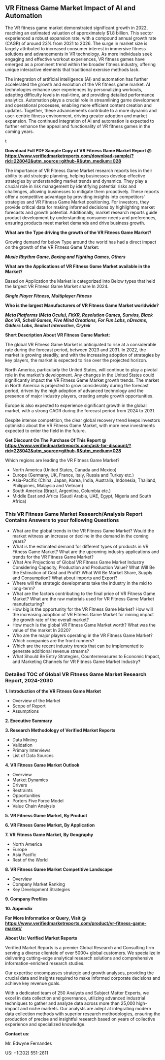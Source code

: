 <h2>VR Fitness Game Market Impact of AI and Automation</h2><p>The VR fitness game market demonstrated significant growth in 2022, reaching an estimated valuation of approximately $1.8 billion. This sector experienced a robust expansion rate, with a compound annual growth rate (CAGR) of around 23% from 2021 to 2026. The surge in market size is largely attributed to increased consumer interest in immersive fitness solutions and advancements in VR technology. As more individuals seek engaging and effective workout experiences, VR fitness games have emerged as a prominent trend within the broader fitness industry, offering unique interactive elements that traditional exercise methods lack.</p><p>The integration of artificial intelligence (AI) and automation has further accelerated the growth and evolution of the VR fitness game market. AI technologies enhance user experiences by personalizing workouts, adapting difficulty levels in real-time, and providing detailed performance analytics. Automation plays a crucial role in streamlining game development and operational processes, enabling more efficient content creation and updates. Together, these advancements contribute to a more dynamic and user-centric fitness environment, driving greater adoption and market expansion. The continued integration of AI and automation is expected to further enhance the appeal and functionality of VR fitness games in the coming years.</p>t</p><p id="" class=""><strong>Download Full PDF Sample Copy of VR Fitness Game Market Report @ <a href="https://www.verifiedmarketreports.com/download-sample/?rid=228042&utm_source=github-R&utm_medium=028" target="_blank">https://www.verifiedmarketreports.com/download-sample/?rid=228042&utm_source=github-R&utm_medium=028</a></strong></p><p>The importance of&nbsp;VR Fitness Game Market research reports lies in their ability to aid strategic planning, helping businesses develop effective strategies by understanding market trends and dynamics. They play a crucial role in risk management by identifying potential risks and challenges, allowing businesses to mitigate them proactively. These reports offer a competitive advantage by providing insights into competitors' strategies and VR Fitness Game Market positioning. For investors, they provide critical data for making informed decisions by highlighting market forecasts and growth potential. Additionally, market research reports guide product development by understanding consumer needs and preferences, ensuring products meet market demands and drive business growth.</p><p><strong>What are the&nbsp;Type driving the growth of the VR Fitness Game Market?</strong></p><p id="" class="">Growing demand for below Type around the world has had a direct impact on the growth of the VR Fitness Game Market:</p><em><strong>Music Rhythm Game, Boxing and Fighting Games, Others</strong></em></p><strong>What are the&nbsp;Applications&nbsp;of VR Fitness Game Market available in the Market?</strong></p><p id="" class="">Based on Application the Market is categorized into Below types that held the largest VR Fitness Game Market share In 2024.</p><em><strong>Single Player Fitness, Multiplayer Fitness</strong></em></p><strong>Who is the largest Manufacturers of VR Fitness Game Market worldwide?</strong></p><p><em><strong>Meta Platforms (Meta Oculu), FitXR, Resolution Games, Survios, Black Box VR, Schell Games, Five Mind Creations, For Fun Labs, nDreams, Odders Labs, Sealost Interactive, Crytek</strong></em></p><p id="" class=""><strong>Short Description About VR Fitness Game Market:</strong></p><p>The global VR Fitness Game Market is anticipated to rise at a considerable rate during the forecast period, between 2023 and 2031. In 2022, the market is growing steadily, and with the increasing adoption of strategies by key players, the market is expected to rise over the projected horizon.</p><p>North America, particularly the United States, will continue to play a pivotal role in the market's development. Any changes in the United States could significantly impact the VR Fitness Game Market growth trends. The market in North America is projected to grow considerably during the forecast period, driven by the high adoption of advanced technology and the presence of major industry players, creating ample growth opportunities.</p><p>Europe is also expected to experience significant growth in the global market, with a strong CAGR during the forecast period from 2024 to 2031.</p><p>Despite intense competition, the clear global recovery trend keeps investors optimistic about the VR Fitness Game Market, with more new investments expected to enter the field in the future.</p><p id="" class=""><strong>Get Discount On The Purchase Of This Report @ <a href="https://www.verifiedmarketreports.com/ask-for-discount/?rid=228042&utm_source=github-R&utm_medium=028" target="_blank">https://www.verifiedmarketreports.com/ask-for-discount/?rid=228042&utm_source=github-R&utm_medium=028</a></strong></p>Which regions are leading the VR Fitness Game Market?</p><ul><li>North America (United States, Canada and Mexico)</li><li>Europe (Germany, UK, France, Italy, Russia and Turkey etc.)</li><li>Asia-Pacific (China, Japan, Korea, India, Australia, Indonesia, Thailand, Philippines, Malaysia and Vietnam)</li><li>South America (Brazil, Argentina, Columbia etc.)</li><li>Middle East and Africa (Saudi Arabia, UAE, Egypt, Nigeria and South Africa)</li></ul><h3 id="" class="">This VR Fitness Game Market Research/Analysis Report Contains Answers to your following Questions</h3><ul><li>What are the global trends in the VR Fitness Game Market? Would the market witness an increase or decline in the demand in the coming years?</li><li>What is the estimated demand for different types of products in VR Fitness Game Market? What are the upcoming industry applications and trends for the VR Fitness Game Market?</li><li>What Are Projections of Global VR Fitness Game Market Industry Considering Capacity, Production and Production Value? What Will Be the Estimation of Cost and Profit? What Will Be Market Share, Supply and Consumption? What about imports and Export?</li><li>Where will the strategic developments take the industry in the mid to long-term?</li><li>What are the factors contributing to the final price of VR Fitness Game Market? What are the raw materials used for VR Fitness Game Market manufacturing?</li><li>How big is the opportunity for the VR Fitness Game Market? How will the increasing adoption of VR Fitness Game Market for mining impact the growth rate of the overall market?</li><li>How much is the global VR Fitness Game Market worth? What was the value of the market In 2020?</li><li>Who are the major players operating in the VR Fitness Game Market? Which companies are the front runners?</li><li>Which are the recent industry trends that can be implemented to generate additional revenue streams?</li><li>What Should Be Entry Strategies, Countermeasures to Economic Impact, and Marketing Channels for VR Fitness Game Market Industry?</li></ul><h3 id="" class="">Detailed TOC of Global VR Fitness Game Market Research Report, 2024-2030</h3><p id="" class=""><strong>1. Introduction of the VR Fitness Game Market</strong></p><ul><li>Overview of the Market</li><li>Scope of Report</li><li>Assumptions</li></ul><p id="" class=""><strong>2. Executive Summary</strong></p><p id="" class=""><strong>3. Research Methodology of Verified Market Reports</strong></p><ul><li>Data Mining</li><li>Validation</li><li>Primary Interviews</li><li>List of Data Sources</li></ul><p id="" class=""><strong>4. VR Fitness Game Market Outlook</strong></p><ul><li>Overview</li><li>Market Dynamics</li><li>Drivers</li><li>Restraints</li><li>Opportunities</li><li>Porters Five Force Model</li><li>Value Chain Analysis</li></ul><p id="" class=""><strong>5. VR Fitness Game Market, By Product</strong></p><p id="" class=""><strong>6. VR Fitness Game Market, By Application</strong></p><p id="" class=""><strong>7. VR Fitness Game Market, By Geography</strong></p><ul><li>North America</li><li>Europe</li><li>Asia Pacific</li><li>Rest of the World</li></ul><p id="" class=""><strong>8. VR Fitness Game Market Competitive Landscape</strong></p><ul><li>Overview</li><li>Company Market Ranking</li><li>Key Development Strategies</li></ul><p id="" class=""><strong>9. Company Profiles</strong></p><p id="" class=""><strong>10. Appendix</strong></p><p id="" class=""><strong>For More Information or Query, Visit @ <a href="https://www.verifiedmarketreports.com/product/vr-fitness-game-market/" target="_blank">https://www.verifiedmarketreports.com/product/vr-fitness-game-market/</a></strong></p><p id="" class=""><strong>About Us: Verified Market Reports</strong></p><p id="" class="">Verified Market Reports is a premier Global Research and Consulting firm serving a diverse clientele of over 5000+ global customers. We specialize in delivering cutting-edge analytical research solutions and comprehensive information-enriched research studies.</p><p id="" class="">Our expertise encompasses strategic and growth analyses, providing the crucial data and insights required to make informed corporate decisions and achieve key revenue goals.</p><p id="" class="">With a dedicated team of 250 Analysts and Subject Matter Experts, we excel in data collection and governance, utilizing advanced industrial techniques to gather and analyze data across more than 25,000 high-impact and niche markets. Our analysts are adept at integrating modern data collection methods with superior research methodologies, ensuring the production of precise and insightful research based on years of collective experience and specialized knowledge.</p><p id="" class=""><strong>Contact us:</strong></p><p id="" class="">Mr. Edwyne Fernandes</p><p id="" class="">US: +1(302) 551-2611</p>